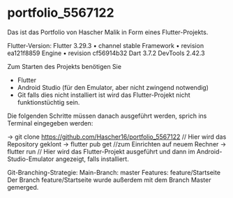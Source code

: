 # portfolio_5567122

Das ist das Portfolio von Hascher Malik in Form eines Flutter-Projekts.

Flutter-Version: Flutter 3.29.3 • channel stable
Framework • revision ea121f8859 
Engine • revision cf56914b32
Dart 3.7.2
DevTools 2.42.3

Zum Starten des Projekts benötigen Sie 
- Flutter
- Android Studio (für den Emulator, aber nicht zwingend notwendig)
- Git
falls dies nicht installiert ist wird das Flutter-Projekt nicht funktionstüchtig sein.

Die folgenden Schritte müssen danach ausgeführt werden, sprich ins Terminal eingegeben werden:

-> git clone https://github.com/Hascher16/portfolio_5567122 // Hier wird das Repository geklont
-> flutter pub get //zum Einrichten auf neuem Rechner
-> flutter run // Hier wird das Flutter-Projekt ausgeführt und dann im Android-Studio-Emulator angezeigt, falls installiert.

Git-Branching-Strategie:
Main-Branch: master
Features: feature/Startseite
Der Branch feature/Startseite wurde außerdem mit dem Branch Master gemerged.
